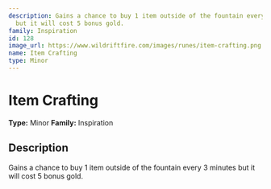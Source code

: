 ```yaml
---
description: Gains a chance to buy 1 item outside of the fountain every 3 minutes
  but it will cost 5 bonus gold.
family: Inspiration
id: 128
image_url: https://www.wildriftfire.com/images/runes/item-crafting.png
name: Item Crafting
type: Minor
---
```


# Item Crafting

**Type:** Minor
**Family:** Inspiration

## Description

Gains a chance to buy 1 item outside of the fountain every 3 minutes but it will cost 5 bonus gold.

